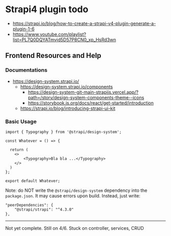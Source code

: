 # Strapi4 plugin todo

- https://strapi.io/blog/how-to-create-a-strapi-v4-plugin-generate-a-plugin-1-6
- https://www.youtube.com/playlist?list=PL7Q0DQYATmvjd5D57P8CN0_xp_HsRd3wn

## Frontend Resources and Help

### Documentations

- https://design-system.strapi.io/
	- https://design-system.strapi.io/components
		- https://design-system-git-main-strapijs.vercel.app/?path=/story/design-system-components-theme--icons
		- https://storybook.js.org/docs/react/get-started/introduction
	- https://strapi.io/blog/introducing-strapi-ui-kit

### Basic Usage

```
import { Typography } from '@strapi/design-system';

const Whatever = () => {

  return (
    <>
    	<Typography>Bla bla ...</Typography>
    </>
  )
};

export default Whatever;

```

Note: do NOT write the `@strapi/design-system` dependency into the `package.json`. It may cause errors upon build. Instead, just write:

```
"peerDependencies": {
	"@strapi/strapi": "^4.3.0"
},
``` 

---

Not yet complete. Still on 4/6. Stuck on controller, services, CRUD
